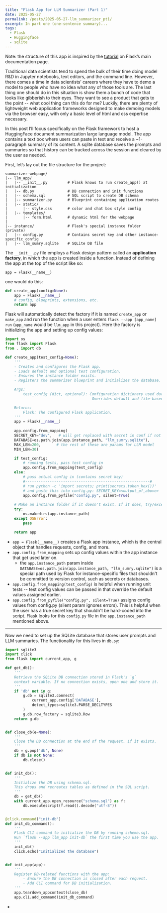 ```yaml
---
title: "Flask App for LLM Summarizer (Part 1)"
date: 2025-05-27
permalink: /posts/2025-05-27-llm_summarizer_pt1/
excerpt: In part one (one-sentence summary)...
tags:
  - Flask
  - Huggingface
  - sqlite
---
```

Note: the structure of this app is inspired by the [tutorial](https://flask.palletsprojects.com/en/stable/tutorial/) on Flask’s main documentation page.

Traditional data scientists tend to spend the bulk of their time doing model R&D in Jupyter notebooks, text editors, and the command line. However, there comes a time in data scientists’ careers where they have to demo a model to people who have no idea what any of those tools are. The last thing one should do in this situation is show them a bunch of code that looks like gibberish to their eyes. They want to see a product that gets to the point -- what cool thing can this do for me? Luckily, there are plenty of lightweight web application frameworks designed to make demoing models via the browser easy, with only a basic level of html and css expertise necessary. 

In this post I’ll focus specifically on the Flask framework to host a HuggingFace document summarization large language model. The app contains a text box where users can paste in text and receive a ~1-paragraph summary of its content. A sqlite database saves the prompts and summaries so that history can be tracked across the session and cleared by the user as needed. 

First, let’s lay out the file structure for the project:

```
summarizer-webpage/
|-- llm_app/
|   |-- __init__.py         # Flask knows to run create_app() at initialization
|   |-- db.py               # DB connection and init functions
|   |-- schema.sql          # SQL script to create DB schema
|   |-- summarizer.py       # Blueprint containing application routes
|   |-- static/
|       |-- style.css       # color and chat box style config
|   |-- templates/
|       |-- form.html       # dynamic html for the webpage
|
|-- instance/               # Flask's special instance folder (private)
|   |-- config.py           # Contains secret key and other instance-specific config
|   |-- llm_sumry.sqlite    # SQLite DB file
```

The `__init__.py` file employs a Flask design pattern called an **application factory**, in which the app is created inside a function. Instead of defining the app at the top of the script like so:

```
app = Flask(__name__)
```

one would do this:
```python
def create_app(config=None):
    app = Flask(__name__)
    # config, blueprints, extensions, etc.
    return app
```

Flask will automatically detect the factory if it is named `create_app` or `make_app` and run the function when a user enters `flask --app [app_name] run` (`app_name` would be `llm_app` in this project). Here the factory is initializing the app and setting up config values:

```python
import os
from flask import Flask
from . import db

def create_app(test_config=None):
    '''
    - Creates and configures the Flask app.
    - Loads default and optional test configuration.
    - Ensures the instance folder exists.
    - Registers the summarizer blueprint and initializes the database.

    Args:
        test_config (dict, optional): Configuration dictionary used during testing.
                                       Overrides default and file-based settings.

    Returns:
        Flask: The configured Flask application.
    '''
    app = Flask(__name__)
    
    app.config.from_mapping(
    SECRET_KEY="dev",   # will get replaced with secret in conf if not testing
    DATABASE=os.path.join(app.instance_path, "llm_sumry.sqlite"),
    MAX_LEN=200,       # the rest of these are params for LLM model
    MIN_LEN=30)

    if test_config:
        # running tests, pass test config in
        app.config.from_mapping(test_config)
    else:
        # pass actual config in (contains secret key)
        #--------------------------------------------------------#
        # run python -c 'import secrets; print(secrets.token_hex())'
        # and paste this into config.py: SECRET_KEY=<output_of_above>
        app.config.from_pyfile("config.py", silent=True)
    
    # Make an instance folder if it doesn't exist. If it does, try/except avoids crashing the app
    try:
        os.makedirs(app.instance_path)
    except OSError:
        pass

    return app
```

- `app = Flask(__name__)` creates a Flask app instance, which is the central object that handles requests, config, and more. 
- `app.config.from_mapping` sets up config values within the app instance that get used later on. 
    - the `app.instance_path` param inside `DATABASE=os.path.join(app.instance_path, "llm_sumry.sqlite")` is a special path used by Flask for instance-specific files that shouldn't be committed to version control, such as secrets or databases. 
- `app.config.from_mapping(test_config)` is helpful when running unit tests -- test config values can be passed in that override the default values assigned earlier. 
- `app.config.from_pyfile("config.py", silent=True)` assigns config values from config.py (silent param ignores errors). This is helpful when the user has a true secret key that shouldn't be hard-coded into the script. Flask looks for this `config.py` file in the `app.instance_path` mentioned above. 

---

Now we need to set up the SQLite database that stores user prompts and LLM summaries. The functionality for this lives in `db.py`:

```python
import sqlite3
import click
from flask import current_app, g

def get_db():
	'''
    Retrieve the SQLite DB connection stored in Flask's `g` 
    context variable. If no connection exists, open one and store it.
    '''
	if 'db' not in g:
		g.db = sqlite3.connect(
			current_app.config['DATABASE'],
			detect_types=sqlite3.PARSE_DECLTYPES
		)
		g.db.row_factory = sqlite3.Row
	return g.db


def close_db(e=None):
	'''
	Close the DB connection at the end of the request, if it exists.
	'''
	db = g.pop('db', None)
	if db is not None:
		db.close()


def init_db():
	'''
    Initialize the DB using schema.sql.
    This drops and recreates tables as defined in the SQL script.
    '''
	db = get_db()
	with current_app.open_resource("schema.sql") as f:
		db.executescript(f.read().decode("utf-8"))


@click.command("init-db")
def init_db_command():
	'''
    Flask CLI command to initialize the DB by running schema.sql.
    Run `flask --app llm_app init-db` the first time you use the app.
    '''
	init_db()
	click.echo("Initialized the database")


def init_app(app):
	'''
    Register DB-related functions with the app:
    	- Ensure the DB connection is closed after each request.
    	- Add CLI command for DB initialization.
    '''
	app.teardown_appcontext(close_db)
	app.cli.add_command(init_db_command)

```

- 